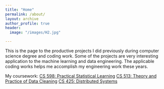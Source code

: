```yaml
---
title: "Home"
permalink: /about/
layout: archive
author_profile: true
header:
  image: "/images/H2.jpg"

---
```


This is the page to the productive projects I did previously during computer science degree and coding work. Some of the projects are very interesting application to the machine learning and data engineering. The applicable coding works helps me accomplish my engineering work these years. 


My coursework:
[CS 598: Practical Statistical Learning](https://www.coursera.org/account/accomplishments/certificate/33DRLUWWTJHY?utm_medium=certificate&utm_source=link&utm_campaign=copybutton_certificate&utm_term=long)
[CS 513: Theory and Practice of Data Cleaning](https://www.coursera.org/account/accomplishments/certificate/7XN6E7W5LAPC?utm_medium=certificate&utm_source=link&utm_campaign=copybutton_certificate&utm_term=long)
[CS 425: Distributed Systems](https://www.coursera.org/account/accomplishments/certificate/G3ZZ5VYUC8N6?utm_medium=certificate&utm_source=link&utm_campaign=copybutton_certificate&utm_term=long)
